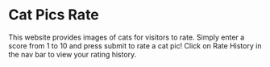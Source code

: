 # Cat Pics Rate
This website provides images of cats for visitors to rate. Simply enter a score from 1 to 10 and press submit to rate a cat pic! Click on Rate History in the nav bar to view your rating history.
